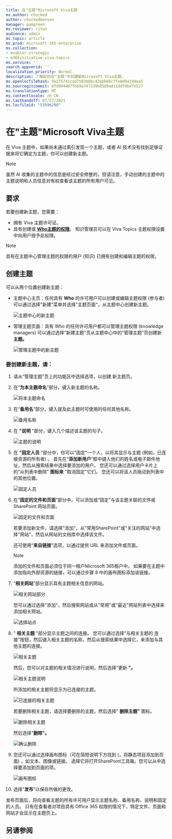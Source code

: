 ```yaml
---
title: 在"主题"Microsoft Viva主题
ms.author: chucked
author: chuckedmonson
manager: pamgreen
ms.reviewer: cjtan
audience: admin
ms.topic: article
ms.prod: microsoft-365-enterprise
ms.collection:
- enabler-strategic
- m365initiative-viva-topics
ms.service: ''
search.appverid: ''
localization_priority: Normal
description: 了解如何在"主题"中创建新Microsoft Viva主题。
ms.openlocfilehash: 5b275741cad759348bc42ebb6bc7fe0d04199ea5
ms.sourcegitcommit: 87d994407fb69a747239b8589ad11ddf9b47e527
ms.translationtype: MT
ms.contentlocale: zh-CN
ms.lasthandoff: 07/27/2021
ms.locfileid: "53596298"
---
```

# <a name="create-a-new-topic-in-microsoft-viva-topics"></a>在"主题"Microsoft Viva主题

在 Viva 主题中，如果尚未通过索引发现一个主题，或者 AI 技术没有找到足够证据来将它确定为主题，你可以创建新主题。

> [!Note] 
> 虽然 AI 收集的主题中的信息是经过安全[](topic-experiences-security-trimming.md)修整的，但请注意，手动创建的主题中的主题说明和人员信息对有权查看该主题的所有用户可见。 


## <a name="requirements"></a>要求

若要创建新主题，您需要：
- 拥有 Viva 主题许可证。
- 具有创建或 [**Who主题的权限**](./topic-experiences-user-permissions.md)。 知识管理员可以在 Viva Topics 主题权限设置中向用户授予此权限。 

> [!Note] 
> 具有在主题中心管理主题的权限的用户 (知识) 已拥有创建和编辑主题的权限。

## <a name="to-create-a-topic"></a>创建主题

可以从两个位置创建新主题：

- 主题中心主页：任何具有 **Who** 的许可用户可以创建或编辑主题权限 (参与者) 可以通过选择"新建"菜单并选择"主题页面"，从主题中心创建新主题。   

    ![主题中心的新主题](../media/knowledge-management/new-topic.png)  

- 管理主题页面：具有 Who 的任何许可用户都可以管理主题权限 (knowledge managers) 可以通过选择"新建主题"页从主题中心中的"管理主题"页创建新 **主题。** 

    ![管理主题中的新主题](../media/knowledge-management/new-topic-topic-center.png)  

### <a name="to-create-a-new-topic"></a>要创建新主题，请：

1. 请从“管理主题”页上的功能区中选择选项，以创建 新主题页。

2.  在“**为本主题命名**”部分，键入新主题的名称。

    ![将本主题命名](../media/knowledge-management/k-new-topic-page.png)  

3. 在“**备用名**”部分，键入提及此主题时可使用的任何其他名称。 

    ![备用名称](../media/knowledge-management/alt-names.png)  

4. 在 **"说明** "部分，键入几个描述该主题的句子。 

    ![主题的说明](../media/knowledge-management/description.png)

4. 在 **"固定人员** "部分中，你可以"固定"一个人，以将其显示与主题 (例如，已连接资源的所有者) 。 首先在“**添加新用户**”框中键入他们的姓名或电子邮件地址，然后从搜索结果中选择要添加的用户。 您还可以通过选择用户卡片上的"从列表中删除" **图标来** "取消固定"它们。 您还可以将该人员拖动到列表中的其他位置。
 
    ![固定人员](../media/knowledge-management/pinned-people.png)

5. 在“**固定的文件和页面**”部分中，可以添加或“固定”与该主题关联的文件或 SharePoint 网站页面。

   ![固定的文件和页面](../media/knowledge-management/pinned-files-and-pages.png)
 
    若要添加新文件，请选择"添加"，从"常用SharePoint"或"关注的网站"中选择"网站"，然后从网站的文档库中选择该文件。

    还可使用“**来自链接**”选项，以通过提供 URL 来添加文件或页面。 

    > [!Note] 
    > 添加的文件和页面必须位于同一租户Microsoft 365租户中。 如果要在主题中添加指向外部资源的链接，可以通过步骤 8 中的画布图标添加该链接。


6.  “**相关网站**”部分显示具有主题相关信息的网站。 

    ![相关网站部分](../media/knowledge-management/related-sites.png)

    您可以通过选择"添加"，然后搜索网站或从"常用"或"最近"网站列表中选择来添加相关网站。
    
    ![选择站点](../media/knowledge-management/sites.png)

7. " **相关主题** "部分显示主题之间的连接。 您可以通过选择"与相关主题的 连接"按钮，然后键入相关主题的名称，然后从搜索结果中选择它，来添加与其他主题的连接。 

   ![相关主题](../media/knowledge-management/related-topic.png)  

    然后，您可以对主题的相关情况进行说明，然后选择"更新 **"。**

   ![相关主题说明](../media/knowledge-management/related-topics-update.png) 

   所添加的相关主题将显示为已连接的主题。

   ![已连接的相关主题](../media/knowledge-management/related-topics-final.png) 

   若要删除相关主题，请选择要删除的主题，然后选择" **删除主题"** 图标。
 
   ![删除相关主题](../media/knowledge-management/remove-related.png)  

   然后选择"**删除"。**

   ![确认删除](../media/knowledge-management/remove-related-confirm.png) 

8. 您还可以通过选择画布图标（可在简短说明下方找到 (，将静态项目添加到页面) ，如文本、图像或链接。 选择它将打开SharePoint工具箱，您可以从中选择要添加到页面的项。

   ![画布图标](../media/knowledge-management/webpart-library.png) 

9. 选择“**发布**”以保存所做的更改。 

发布页面后，将向查看主题的所有许可用户显示主题名称、备用名称、说明和固定的人员。 只有在查看者对项目具有 Office 365 权限的情况下，特定文件、页面和网站才会显示在主题页上。 



## <a name="see-also"></a>另请参阅



